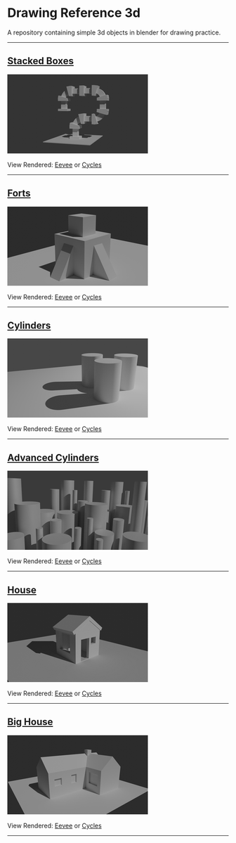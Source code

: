 # Drawing Reference 3d

A repository containing simple 3d objects in blender for drawing practice.

---

<h2>
<a href="https://github.com/rahulsrma26/DrawingReference3D/raw/main/StackedBoxes.blend" download>Stacked Boxes</a>
</h2>

![StackedBoxes](docs/img/StackedBoxes.png)

View Rendered: 
<a href="https://github.com/rahulsrma26/DrawingReference3D/raw/main/docs/renders/eevee/StackedBoxes.png" target="_blank">Eevee</a> or <a href="https://github.com/rahulsrma26/DrawingReference3D/raw/main/docs/renders/cycles/StackedBoxes.png">Cycles</a>

---

<h2>
<a href="https://github.com/rahulsrma26/DrawingReference3D/raw/main/Forts.blend" download>Forts</a>
</h2>

![Forts](docs/img/Forts.png)

View Rendered: <a href="https://github.com/rahulsrma26/DrawingReference3D/raw/main/docs/renders/eevee/Forts.png" target="_blank">Eevee</a> or <a href="https://github.com/rahulsrma26/DrawingReference3D/raw/main/docs/renders/cycles/Forts.png" target="_blank">Cycles</a>

---

<h2>
<a href="https://github.com/rahulsrma26/DrawingReference3D/raw/main/Cylinders.blend" download>Cylinders</a>
</h2>

![Cylinders](docs/img/Cylinders.png)

View Rendered: <a href="https://github.com/rahulsrma26/DrawingReference3D/raw/main/docs/renders/eevee/Cylinders.png" target="_blank">Eevee</a> or <a href="https://github.com/rahulsrma26/DrawingReference3D/raw/main/docs/renders/cycles/Cylinders.png" target="_blank">Cycles</a>

---

<h2>
<a href="https://github.com/rahulsrma26/DrawingReference3D/raw/main/AdvancedCylinders.blend" download>Advanced Cylinders</a>
</h2>

![AdvancedCylinders](docs/img/AdvancedCylinders.png)

View Rendered: <a href="https://github.com/rahulsrma26/DrawingReference3D/raw/main/docs/renders/eevee/AdvancedCylinders.png" target="_blank">Eevee</a> or <a href="https://github.com/rahulsrma26/DrawingReference3D/raw/main/docs/renders/cycles/AdvancedCylinders.png" target="_blank">Cycles</a>

---

<h2>
<a href="https://github.com/rahulsrma26/DrawingReference3D/raw/main/House.blend" download>House</a>
</h2>

![House](docs/img/House.png)

View Rendered: <a href="https://github.com/rahulsrma26/DrawingReference3D/raw/main/docs/renders/eevee/House.png" target="_blank">Eevee</a> or <a href="https://github.com/rahulsrma26/DrawingReference3D/raw/main/docs/renders/cycles/House.png" target="_blank">Cycles</a>

---

<h2>
<a href="https://github.com/rahulsrma26/DrawingReference3D/raw/main/BigHouse.blend" download>Big House</a>
</h2>

![BigHouse](docs/img/BigHouse.png)

View Rendered: <a href="https://github.com/rahulsrma26/DrawingReference3D/raw/main/docs/renders/eevee/BigHouse.png" target="_blank">Eevee</a> or <a href="https://github.com/rahulsrma26/DrawingReference3D/raw/main/docs/renders/cycles/BigHouse.png" target="_blank">Cycles</a>

---